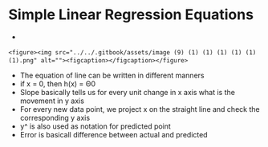 # Simple Linear Regression Equations

*

    <figure><img src="../../.gitbook/assets/image (9) (1) (1) (1) (1) (1) (1).png" alt=""><figcaption></figcaption></figure>
* The equation of line can be written in different manners
* if x = 0, then h(x) = Θ0
* Slope basically tells us for every unit change in x axis what is the movement in y axis
* For every new data point, we project x on the straight line and check the corresponding y axis
* y^ is also used as notation for predicted point
* Error is basicall difference between actual and predicted
